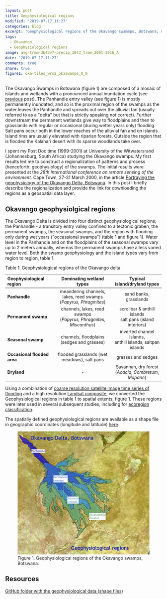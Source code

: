 ```yaml
---
layout: post
title: Geophysiological regions
modified: '2019-07-17 11:27'
categories: blog
excerpt: "Geophysiological regions of the Okavango swammps, Botswana; maps and concepts developed during my postdoc period at University of the Witwatersrand in South Africa."
tags:
  - Okavango
  - Geophysiological regions
image: avg-trmm-3b43v7-precip_3B43_trmm_2001-2016_A
date: '2019-07-17 11:27'
comments: true
share: true
figure1: oka-tiles_wrs2_okaswamps_0_0
---
```


The Okavango Swamps in Botswana (figure 1) are composed of a mosaic of islands and wetlands with a pronounced annual inundation cycle (see [previous](../oka-avhrr/) post). The Panhandle entry valley (see figure 1) is mostly permanently inundated, and so is the proximal region of the swamps as the water leaves the Panhandle and spreads out over the alluvial fan (usually referred to as a "delta" but that is strictly speaking not correct). Further downstream the permanent wetlands give way to floodplains and then to grasslands with regular or occasional (during wetter years only) flooding. Salt pans occur both in the lower reaches of the alluvial fan and on islands. Island rims are usually elevated with riparian forests. Outside the region that is flooded the Kalahari desert with its sparse woodlands take over.

I spent my Post Doc time (1999-2001) at University of the Witwatersrand (Johannesburg, South Africa) studying the Okavango swamps. My first results led me to construct a regionalization of patterns and process (henceforth: geophysiology) of the swamps. The initial results were presented at the _28th International conference on remote sensing of the environment._ Cape Town, 27-31 March 2000, in the article [Portraying the geophysiology of the Okavango Delta, Botswana](https://karttur.github.io/common/pdf/oka_RSENV-CD_capetown_2000_tg-etal.pdf). In this post I briefly describe the regionalization and provide the link for downloading the regions as a geospatial data layer.

## Okavango geophysiolgical regions

The Okavango Delta is divided into four distinct geophysiological regions; the Panhandle - a transitory entry valley confined to a tectonic graben, the permanent swamps, the seasonal swamps, and the region with flooding only during wet years ("occassional swamps") (table 1 and figure 1). Water level in the Panhandle and on the floodplains of the seasonal swamps vary up to 2 meters annually, whereas the permanent swamps have a less varied water level. Both the swamp geophysiology and the island types vary from region to region, table 1.
<figcaption>

Table 1. Geophysiological regions of the Okavango delta
</figcaption>

|  Geophysiological region  | Dominating wetland types |  Typical island/dryland types |
|:---------------------|:----------------------:|:-------------------:|
| **Panhandle** | meandering channels,<br>lakes, reed swamps<br> (_Papyrus, Phragmites_) | sand banks, grasslands |
|  **Permanent swamp**  | channels, lakes, reed swamps<br> (_Papyrus, Phragmites, Miscanthus_) |  scrollbar & anthill islands<br> salt pans (island interiors) |
| **Seasonal swamp** | channels, floodplains<br>(sedges and grasses) | inverted channel islands,<br> anthill islands, saltpan islands |
| **Occasional flooded area** | flooded grasslands (wet meadows), salt pans | grasses and sedges |
| **Dryland** |     -     |Savannah, dry forest<br> (_Acacia_, _Combretum_, _Mopane_)|


Using a combination of [coarse resolution satellite image time series of flooding](../oka-avhrr/) and a high resolution [Landsat composite](../oka-landsat/), we converted the Geophysiological regions in table 1 to spatial extents, figure 1. These regions were later used in several subsequent studies, including for [ecoregion classification](../oka-landcover/).

The spatially defined geophysiological regions are available as a shape file in geographic coordinates (longitude and latitude) [here](../../docs/geophysiology/geophysiology_wits_okaswamps_1994_pub.zip).

<figure>
<img src="../../images/geophysiology_wits_okaswamps_1994_m.jpg">
<figcaption> Figure 1. Geophysiological regions of the Okavango swamps, Botswana.</figcaption>
</figure>

## Resources

[GitHub folder with the geophysiological data (shape files)](https://github.com/karttur/okavango/tree/gh-pages/docs/geophysiology/)
